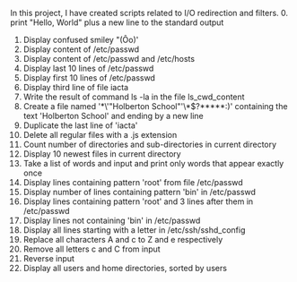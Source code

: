 In this project, I have created scripts related to I/O redirection and filters. 
0. print "Hello, World" plus a new line to the standard output
1. Display confused smiley "(Ôo)'
2. Display content of /etc/passwd
3. Display content of /etc/passwd and /etc/hosts
4. Display last 10 lines of /etc/passwd
5. Display first 10 lines of /etc/passwd
6. Display third line of file iacta
7. Write the result of command ls -la in the file ls_cwd_content
8. Create a file named '\*\\'"Holberton School"\'\\*$\?\*\*\*\*\*:)' containing the text 'Holberton School' and ending by a new line
9. Duplicate the last line of 'iacta'
10. Delete all regular files with a .js extension 
11. Count number of directories and sub-directories in current directory
12. Display 10 newest files in current directory
13. Take a list of words and input and print only words that appear exactly once
14. Display lines containing pattern 'root' from file /etc/passwd
15. Display number of lines containing pattern 'bin' in /etc/passwd
16. Display lines containing pattern 'root' and 3 lines after them in /etc/passwd
17. Display lines not containing 'bin' in /etc/passwd
18. Display all lines starting with a letter in /etc/ssh/sshd_config
19. Replace all characters A and c to Z and e respectively
20. Remove all letters c and C from input
21. Reverse input
22. Display all users and home directories, sorted by users
